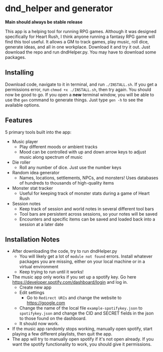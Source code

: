 # dnd_helper and generator

__Main should always be stable release__

This app is a helping tool for running RPG games. Although it was designed specifically for Heart Rush, I think anyone running a fantasy RPG game will find this tool useful. It allows a GM to track games, play music, roll dice, generate ideas, and all in one workplace. Download it and try it out. Just download the repo and run dndHelper.py. You may have to download some packages.

## Installing
Download code, navigate to it in terminal, and run `./INSTALL.sh`. If you get a permissions error, run `chmod +x ./INSTALL.sh`, then try again. 
You should now be good to go. If you open a __new__ terminal window, you will be able to use the `gen` command to generate things. Just type `gen -h` to see the available options.

## Features
5 primary tools built into the app:
* Music player
  * Play different moods or ambient tracks
  * Mood can be controlled with up and down arrow keys to adjust music along spectrum of music
* Die roller
  * Roll any number of dice. Just use the number keys
* Random idea generator
  * Names, locations, settlements, NPCs, and monsters! Uses databases of hundreds to thousands of high-quality items
* Monster stat tracker
  * Useful for keeping track of monster stats during a game of Heart Rush
* Session notes
  * Keep track of session and world notes in several different tool bars
  * Tool bars are persistent across sessions, so your notes will be saved
  * Encounters and specific items can be saved and loaded back into a session at a later date

## Installation Notes
* After downloading the code, try to run dndHelper.py
  * You will likely get a lot of `module not found` errors. Install whatever packages you are missing, either on your local machine or in a virtual environment
  * Keep trying to run until it works!
* The music app only works if you set up a spotify key. Go here https://developer.spotify.com/dashboard/login and log in.
  * Create new app
  * Edit settings
    * Go to `Redirect URIs` and change the website to https://google.com
  * Change the name of the local file `example-spotifykey.json` to `spotifykey.json` and change the CID and SECRET fields in the json to those found on the dashboard.
  * It should now work.
* If the music app randomly stops working, manually open spotify, start playing a few different playlists, then quit the app. 
* The app will try to manually open spotify if it's not open already. If you want the spotify functionality to work, you should give it permissions.

